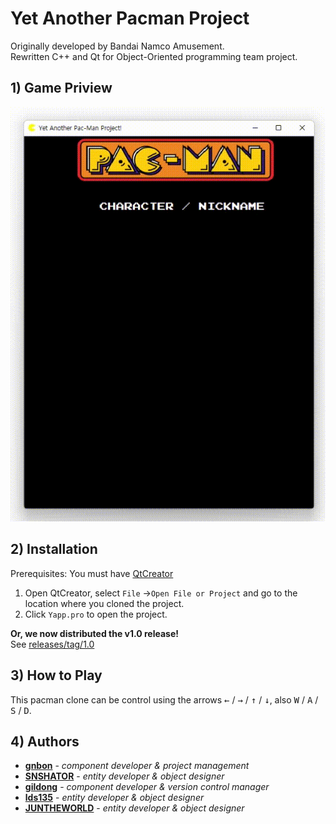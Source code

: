 # Yet Another Pacman Project

Originally developed by Bandai Namco Amusement.\
Rewritten C++ and Qt for Object-Oriented programming team project.

## 1) Game Priview

![](./demo.gif)

## 2) Installation

Prerequisites: You must have [QtCreator](https://www.qt.io/download)

1. Open QtCreator, select `File` ->`Open File or Project` and go to the location where you cloned the project.
2. Click `Yapp.pro` to open the project.

__Or, we now distributed the v1.0 release!__\
See [releases/tag/1.0](https://github.com/OOPSanbo/yapp/releases/tag/v1.0)

## 3) How to Play

This pacman clone can be control using the arrows <kbd>&leftarrow;</kbd> / <kbd>&rightarrow;</kbd> / <kbd>&uparrow;</kbd> / <kbd>&downarrow;</kbd>, also <kbd>W</kbd> / <kbd>A</kbd> / <kbd>S</kbd> / <kbd>D</kbd>.

## 4) Authors

* **[gnbon](https://github.com/gnbon)** - *component developer & project management*
* **[SNSHATOR](https://github.com/SNSHATOR)** - *entity developer & object designer*
* **[gildong](https://github.com/d0422)** - *component developer & version control manager*
* **[lds135](https://github.com/lds135)** - *entity developer & object designer*
* **[JUNTHEWORLD](https://github.com/junfuture1103)** - *entity developer & object designer*
